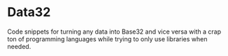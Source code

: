 # Data32
Code snippets for turning any data into Base32 and vice versa with a crap ton of programming languages while trying to only use libraries when needed.
